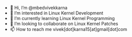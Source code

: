 - 👋 Hi, I’m @mbedvivekkarna
- 👀 I’m interested in Linux Kernel Development
- 🌱 I’m currently learning Linux Kernel Programming
- 💞️ I’m looking to collaborate on Linux Kernel Patches
- 📫 How to reach me vivek[dot]karna15[at]gmail[dot]com

<!---
mbedvivekkarna/mbedvivekkarna is a ✨ special ✨ repository because its `README.md` (this file) appears on your GitHub profile.
You can click the Preview link to take a look at your changes.
--->
